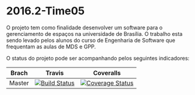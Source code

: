 # 2016.2-Time05
O projeto tem como finalidade desenvolver um software para o gerenciamento
de espaços na universidade de Brasília. O trabalho esta sendo levado pelos
alunos do curso de Engenharia de Software que frequentam as aulas de
MDS e GPP.

O status do projeto pode ser acompanhando pelos seguintes indicadores:

|Brach|Travis|Coveralls|
|-----|------|---------|
|Master | [![Build Status](https://travis-ci.org/fga-gpp-mds/2016.2-SAS_FGA.svg?branch=dev)](https://travis-ci.org/fga-gpp-mds/2016.2-SAS_FGA) | [![Coverage Status](https://coveralls.io/repos/github/fga-gpp-mds/2016.2-SAS_FGA/badge.svg?branch=dev)](https://coveralls.io/github/fga-gpp-mds/2016.2-SAS_FGA?branch=master)|
